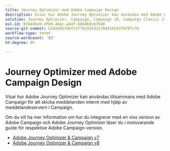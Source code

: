 ```yaml
---
title: Journey Optimizer med Adobe Campaign Design
description: Visar hur Adobe Journey Optimizer kan användas med Adobe Campaign för att skicka meddelanden internt genom att använda meddelandeservern i Campaign
solution: Journey Optimizer, Campaign, Campaign v8, Campaign Classic v7, Campaign Standard
exl-id: 076446a9-dfb9-464c-a04f-6864b8cb7b48
source-git-commit: b18d491fdefc57762932d1570401b5437bf97c76
workflow-type: tm+mt
source-wordcount: '93'
ht-degree: 0%

---
```


# Journey Optimizer med Adobe Campaign Design

Visar hur Adobe Journey Optimizer kan användas tillsammans med Adobe Campaign för att skicka meddelanden internt med hjälp av meddelandeservern i Campaign.

Om du vill ha mer information om hur du integrerar med en viss version av Adobe Campaign och Adobe Journey Optimizer läser du i motsvarande guide för respektive Adobe Campaign-version.

* [Adobe Journey Optimizer &amp; Campaign v7](ajo-and-campaign-v7.md)
* [Adobe Journey Optimizer &amp; Campaign v8](ajo-and-campaign-v8.md)